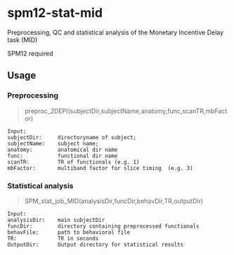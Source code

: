 # spm12-stat-mid

Preprocessing, QC and statistical analysis of the Monetary Incentive Delay task (MID) 

SPM12 required

## Usage

### Preprocessing

> preproc_2DEPI(subjectDir,subjectName,anatomy,func,scanTR,mbFactor)
```
Input:
subjectDir:     directoryname of subject;
subjectName:    subject name;
anatomy:        anatomical dir name
func:           functional dir name
scanTR:         TR of functionals (e.g. 1)
mbFactor:       multiband factor for slice timing  (e.g. 3)
```

### Statistical analysis

> SPM_stat_job_MID(analysisDir,funcDir,behavDir,TR,outputDir)
```
Input:
analysisDir:    main subjectDir
funcDir:        directory containing preprocessed functionals
behavFile:      path to behavioral file
TR:             TR in seconds
OutputDir:      Output directory for statistical results

```

